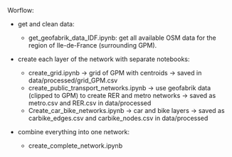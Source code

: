 Worflow:

- get and clean data:
    - get_geofabrik_data_IDF.ipynb: get all available OSM data for the region of Ile-de-France (surrounding GPM). 
    
- create each layer of the network with separate notebooks:
    - create_grid.ipynb -> grid of GPM with centroids -> saved in data/processed/grid_GPM.csv
    - create_public_transport_networks.ipynb -> use geofabrik data (clipped to GPM) to create RER and metro networks -> saved as metro.csv and RER.csv in data/processed
    - Create_car_bike_networks.ipynb -> car and bike layers -> saved as carbike_edges.csv and carbike_nodes.csv in data/processed 

- combine everything into one network:
    - create_complete_network.ipynb 
